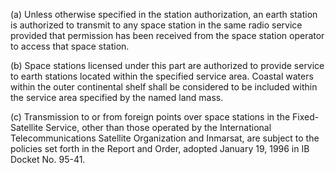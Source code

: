 (a) Unless otherwise specified in the station authorization, an earth station is authorized to transmit to any space station in the same radio service provided that permission has been received from the space station operator to access that space station.

(b) Space stations licensed under this part are authorized to provide service to earth stations located within the specified service area. Coastal waters within the outer continental shelf shall be considered to be included within the service area specified by the named land mass.

(c) Transmission to or from foreign points over space stations in the Fixed-Satellite Service, other than those operated by the International Telecommunications Satellite Organization and Inmarsat, are subject to the policies set forth in the Report and Order, adopted January 19, 1996 in IB Docket No. 95-41.

